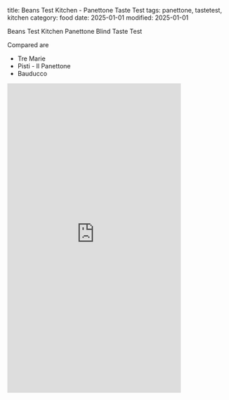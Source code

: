 title: Beans Test Kitchen - Panettone Taste Test
tags: panettone, tastetest, kitchen
category: food
date: 2025-01-01
modified: 2025-01-01

Beans Test Kitchen
Panettone Blind Taste Test

Compared are
* Tre Marie
* Pisti - Il Panettone
* Bauducco

<iframe width="395" height="703" src="https://www.youtube.com/embed/zXKj_7cFGjc" title="Beans Test Kitchen – Panettone Blind Taste Test   4K60" frameborder="0" allow="accelerometer; autoplay; clipboard-write; encrypted-media; gyroscope; picture-in-picture; web-share" referrerpolicy="strict-origin-when-cross-origin" allowfullscreen></iframe>
